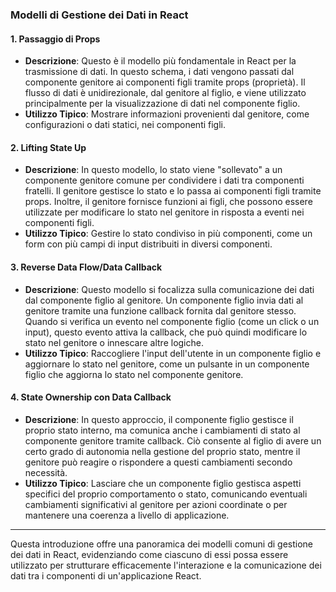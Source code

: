### Modelli di Gestione dei Dati in React

#### 1. **Passaggio di Props**

- **Descrizione**: Questo è il modello più fondamentale in React per la trasmissione di dati. In questo schema, i dati vengono passati dal componente genitore ai componenti figli tramite props (proprietà). Il flusso di dati è unidirezionale, dal genitore al figlio, e viene utilizzato principalmente per la visualizzazione di dati nel componente figlio.
- **Utilizzo Tipico**: Mostrare informazioni provenienti dal genitore, come configurazioni o dati statici, nei componenti figli.

#### 2. **Lifting State Up**

- **Descrizione**: In questo modello, lo stato viene "sollevato" a un componente genitore comune per condividere i dati tra componenti fratelli. Il genitore gestisce lo stato e lo passa ai componenti figli tramite props. Inoltre, il genitore fornisce funzioni ai figli, che possono essere utilizzate per modificare lo stato nel genitore in risposta a eventi nei componenti figli.
- **Utilizzo Tipico**: Gestire lo stato condiviso in più componenti, come un form con più campi di input distribuiti in diversi componenti.

#### 3. **Reverse Data Flow/Data Callback**

- **Descrizione**: Questo modello si focalizza sulla comunicazione dei dati dal componente figlio al genitore. Un componente figlio invia dati al genitore tramite una funzione callback fornita dal genitore stesso. Quando si verifica un evento nel componente figlio (come un click o un input), questo evento attiva la callback, che può quindi modificare lo stato nel genitore o innescare altre logiche.
- **Utilizzo Tipico**: Raccogliere l'input dell'utente in un componente figlio e aggiornare lo stato nel genitore, come un pulsante in un componente figlio che aggiorna lo stato nel componente genitore.

#### 4. **State Ownership con Data Callback**

- **Descrizione**: In questo approccio, il componente figlio gestisce il proprio stato interno, ma comunica anche i cambiamenti di stato al componente genitore tramite callback. Ciò consente al figlio di avere un certo grado di autonomia nella gestione del proprio stato, mentre il genitore può reagire o rispondere a questi cambiamenti secondo necessità.
- **Utilizzo Tipico**: Lasciare che un componente figlio gestisca aspetti specifici del proprio comportamento o stato, comunicando eventuali cambiamenti significativi al genitore per azioni coordinate o per mantenere una coerenza a livello di applicazione.

---

Questa introduzione offre una panoramica dei modelli comuni di gestione dei dati in React, evidenziando come ciascuno di essi possa essere utilizzato per strutturare efficacemente l'interazione e la comunicazione dei dati tra i componenti di un'applicazione React.

